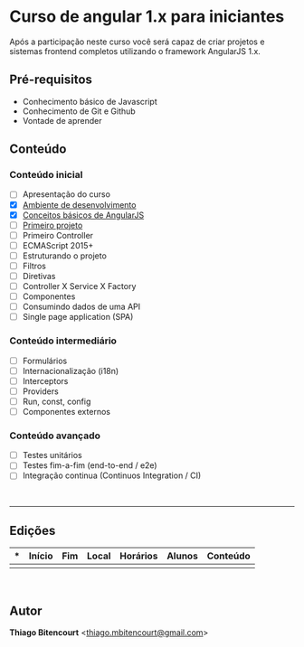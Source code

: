 # Curso de angular 1.x para iniciantes

Após a participação neste curso você será capaz de criar projetos e sistemas frontend completos utilizando o framework AngularJS 1.x.

## Pré-requisitos

- Conhecimento básico de Javascript
- Conhecimento de Git e Github
- Vontade de aprender

## Conteúdo

### Conteúdo inicial

- [ ] Apresentação do curso
- [x] [Ambiente de desenvolvimento](docs/ambiente-desenvolvimento.md)
- [x] [Conceitos básicos de AngularJS](docs/conceitos-basicos.md)
- [ ] [Primeiro projeto](docs/primeiro-projeto.md)
- [ ] Primeiro Controller
- [ ] ECMAScript 2015+
- [ ] Estruturando o projeto
- [ ] Filtros
- [ ] Diretivas
- [ ] Controller X Service X Factory
- [ ] Componentes
- [ ] Consumindo dados de uma API
- [ ] Single page application (SPA)

### Conteúdo intermediário

- [ ] Formulários
- [ ] Internacionalização (i18n)
- [ ] Interceptors
- [ ] Providers
- [ ] Run, const, config
- [ ] Componentes externos

### Conteúdo avançado

- [ ] Testes unitários
- [ ] Testes fim-a-fim (end-to-end / e2e)
- [ ] Integração continua (Continuos Integration / CI)

<br>

---
## Edições

| * | Início | Fim | Local | Horários | Alunos | Conteúdo |
|---|---|---|---|---|---|---|
|   |   |   |   |   |   |   |

<br>

## Autor

**Thiago Bitencourt** <<thiago.mbitencourt@gmail.com>>
